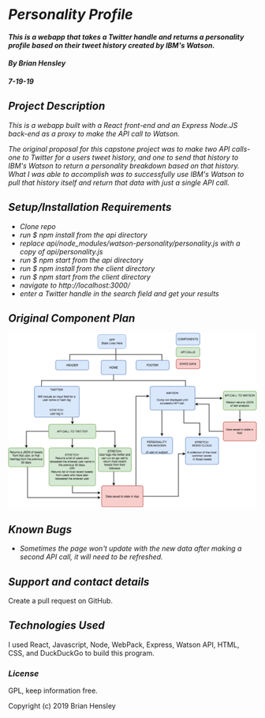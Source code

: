 # _Personality Profile_

#### _This is a webapp that takes a Twitter handle and returns a personality profile based on their tweet history created by IBM's Watson._

#### _By Brian Hensley_
#### _7-19-19_

## _Project Description_

_This is a webapp built with a React front-end and an Express Node.JS back-end as a proxy to make the API call to Watson._

_The original proposal for this capstone project was to make two API calls- one to Twitter for a users tweet history, and one to send that history to IBM's Watson to return a personality breakdown based on that history. What I was able to accomplish was to successfully use IBM's Watson to pull that history itself and return that data with just a single API call._

## _Setup/Installation Requirements_

* _Clone repo_
* _run $ npm install from the api directory_
* _replace api/node_modules/watson-personality/personality.js with a copy of api/personality.js_
* _run $ npm start from the api directory_
* _run $ npm install from the client directory_
* _run $ npm start from the client directory_
* _navigate to http://localhost:3000/_
* _enter a Twitter handle in the search field and get your results_

## _Original Component Plan_
![ss1](https://github.com/brnhensley/personality-profile/blob/master/comptree.png)

## _Known Bugs_

* _Sometimes the page won't update with the new data after making a second API call, it will need to be refreshed._

## _Support and contact details_

Create a pull request on GitHub.

## _Technologies Used_

I used React, Javascript, Node, WebPack, Express, Watson API, HTML, CSS, and DuckDuckGo to build this program.

### _License_

GPL, keep information free.

Copyright (c) 2019 Brian Hensley
